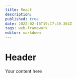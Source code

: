 ```yaml
---
title: React
description: 
published: true
date: 2022-02-16T19:17:49.364Z
tags: web-framework
editor: markdown
---
```


# Header
Your content here